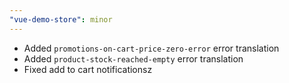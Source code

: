 ```yaml
---
"vue-demo-store": minor
---
```


- Added `promotions-on-cart-price-zero-error` error translation
- Added `product-stock-reached-empty` error translation
- Fixed add to cart notificationsz
